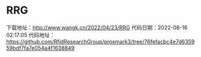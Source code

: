 # RRG
下载地址：http://www.wangk.cn/2022/04/23/RRG
代码日期：2022-08-16 02:17:05
代码地址：https://github.com/RfidResearchGroup/proxmark3/tree/76fefacbc4e7d635959bdf7fa7e054a4f1638849
